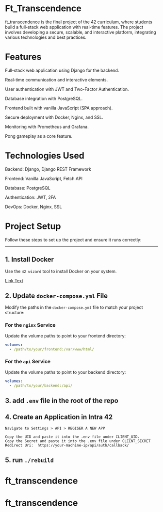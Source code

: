 # Ft_Transcendence

ft_transcendence is the final project of the 42 curriculum, where students build a full-stack web application with real-time features. The project involves developing a secure, scalable, and interactive platform, integrating various technologies and best practices.

# Features

Full-stack web application using Django for the backend.

Real-time communication and interactive elements.

User authentication with JWT and Two-Factor Authentication.

Database integration with PostgreSQL.

Frontend built with vanilla JavaScript (SPA approach).

Secure deployment with Docker, Nginx, and SSL.

Monitoring with Prometheus and Grafana.

Pong gameplay as a core feature.

# Technologies Used

Backend: Django, Django REST Framework

Frontend: Vanilla JavaScript, Fetch API

Database: PostgreSQL

Authentication: JWT, 2FA

DevOps: Docker, Nginx, SSL



# Project Setup

Follow these steps to set up the project and ensure it runs correctly:

---

## 1. Install Docker
Use the `42 wizard` tool to install Docker on your system.

[Link Text](https://github.com/0xShady/42_wizzard/blob/main/42-wizzard.sh "Hover Text")

## 2. Update `docker-compose.yml` File
Modify the paths in the `docker-compose.yml` file to match your project structure:

### For the `nginx` Service
Update the volume paths to point to your frontend directory:
```yaml
volumes:
  - /path/to/your/frontend:/var/www/html/
```

### For the `api` Service
Update the volume paths to point to your backend directory:
```yaml
volumes:
  - /path/to/your/backend:/api/
```
## 3. add `.env` file in the root of the repo

## 4. Create an Application in Intra 42
    Navigate to Settings > API > REGISER A NEW APP
```
Copy the UID and paste it into the .env file under CLIENT_UID.
Copy the Secret and paste it into the .env file under CLIENT_SECRET
Redirect Uri:  https://your-machine-ip/api/auth/callback/
```

## 5. run `./rebuild`
# ft_transcendence
# ft_transcendence
